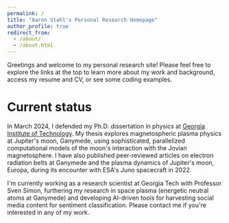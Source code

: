```yaml
---
permalink: /
title: "Aaron Stahl's Personal Research Homepage"
author_profile: true
redirect_from: 
  - /about/
  - /about.html
---
```

Greetings and welcome to my personal research site! Please feel free to explore the links at the top to learn more about my work and background, access my resume and CV, or see some coding examples. 

Current status
======
In March 2024, I defended my Ph.D. dissertation in physics at [Georgia Institute of Technology](https://grad.gatech.edu/events/phd-defense-aaron-stahl). My thesis explores magnetospheric plasma physics at Jupiter's moon, Ganymede, using sophisticated, parallelized computational models of the moon's interaction with the Jovian magnetosphere. I have also published peer-reviewed articles on electron radiation belts at Ganymede and the plasma dynamics of Jupiter's moon, Europa, during its encounter with ESA's Juno spacecraft in 2022.

I'm currently working as a research scientist at Georgia Tech with Professor Sven Simon, furthering my research in space plasma (energetic neutral atoms at Ganymede) and developing AI-driven tools for harvesting social media content for sentiment classification. Please contact me if you're interested in any of my work.
